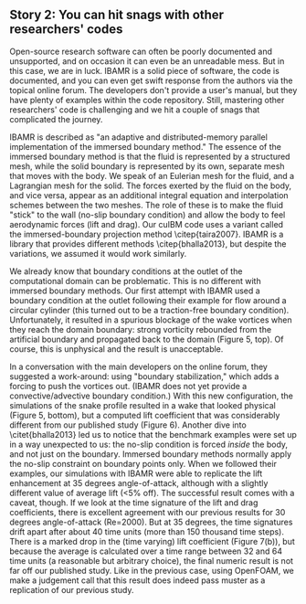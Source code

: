 ## Story 2: You can hit snags with other researchers' codes

Open-source research software can often be poorly documented and unsupported, and on occasion it can even be an unreadable mess. 
But in this case, we are in luck.
IBAMR is a solid piece of software, the code is documented, and you can even get swift response from the authors via the topical online forum. 
The developers don't provide a user's manual, but they have plenty of examples within the code repository. 
Still, mastering other researchers' code is challenging and we hit a couple of snags that complicated the journey. 

IBAMR is described as "an adaptive and distributed-memory parallel implementation of the immersed boundary method."
The essence of the immersed boundary method is that the fluid is represented by a structured mesh, while the solid boundary is represented by its own, separate mesh that moves with the body. 
We speak of an Eulerian mesh for the fluid, and a Lagrangian mesh for the solid. 
The forces exerted by the fluid on the body, and vice versa, appear as an additional integral equation and interpolation schemes between the two meshes. 
The role of these is to make the fluid "stick" to the wall (no-slip boundary condition) and allow the body to feel aerodynamic forces (lift and drag). 
Our cuIBM code uses a variant called the immersed-boundary projection method \citep{taira2007}.
IBAMR is a library that provides different methods \citep{bhalla2013}, but despite the variations, we assumed it would work similarly.

We already know that boundary conditions at the outlet of the computational domain can be problematic. 
This is no different with immersed boundary methods. 
Our first attempt with IBAMR used a boundary condition at the outlet following their example for flow around a circular cylinder (this turned out to be a traction-free boundary condition). 
Unfortunately, it resulted in a spurious blockage of the wake vortices when they reach the domain boundary: strong vorticity rebounded from the artificial boundary and propagated back to the domain (Figure 5, top). 
Of course, this is unphysical and the result is unacceptable. 

In a conversation with the main developers on the online forum, they suggested a work-around: using "boundary stabilization," which adds a forcing to push the vortices out.
(IBAMR does not yet provide a convective/advective boundary condition.) 
With this new configuration, the simulations of the snake profile resulted in a wake that looked physical (Figure 5, bottom), but a computed lift coefficient that was considerably different from our published study (Figure 6). 
Another dive into \citet{bhalla2013} led us to notice that the benchmark examples were set up in a way unexpected to us: 
the no-slip condition is forced _inside_ the body, and not just on the boundary. 
Immersed boundary methods normally apply the no-slip constraint on boundary points only. 
When we followed their examples, our simulations with IBAMR were able to replicate the lift enhancement at 35 degrees angle-of-attack, although with a slightly different value of average lift (<5% off). 
The successful result comes with a caveat, though. 
If we look at the time signature of the lift and drag coefficients, there is excellent agreement with our previous results for 30 degrees angle-of-attack (Re=2000). 
But at 35 degrees, the time signatures drift apart after about 40 time units (more than 150 thousand time steps). 
There is a marked drop in the (time varying) lift coefficient (Figure 7(b)), but because the average is calculated over a time range between 32 and 64 time units (a reasonable but arbitrary choice), the final numeric result is not far off our published study. 
Like in the previous case, using OpenFOAM, we make a judgement call that this result does indeed pass muster as a replication of our previous study. 
